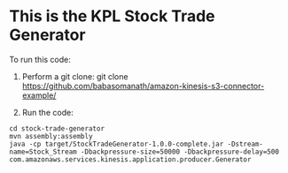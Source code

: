# This is the KPL Stock Trade Generator

To run this code:

1) Perform a git clone:
 git clone https://github.com/babasomanath/amazon-kinesis-s3-connector-example/

2) Run the code:
```
cd stock-trade-generator
mvn assembly:assembly
java -cp target/StockTradeGenerator-1.0.0-complete.jar -Dstream-name=Stock_Stream -Dbackpressure-size=50000 -Dbackpressure-delay=500 com.amazonaws.services.kinesis.application.producer.Generator
```


```
